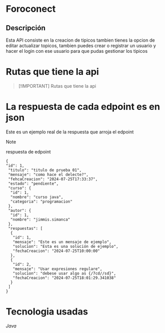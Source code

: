 # Foroconect

## Descripción

Esta API consiste en la creacion de tipicos tambien tienes la opcion de editar actualizar topicos, tambien puedes crear o registrar un usuario y hacer el login con ese usuario para que pudas gestionar los tipicos

# Rutas que tiene la api
 >
 > [!IMPORTANT]
> Rutas que tiene la api
>

# La respuesta de cada edpoint es en json

Este es un ejemplo real de la respuesta que arroja el edpoint
>[!note]
> respuesta de edpoint

```
{
"id": 1,
 "titulo": "titulo de prueba 01",
 "mensaje": "como hace el delecte?",
 "fehcaCreacion": "2024-07-25T17:33:37",
 "estado": "pendiente",
 "curso": {
  "id": 1,
  "nombre": "curso java",
  "categoria": "programacion"
 },
 "autor": {
  "id": 1,
  "nombre": "jimmis.simanca"
 },
 "respuestas": [
  {
   "id": 1,
   "mensaje": "Este es un mensaje de ejemplo",
   "solucion": "Esta es una solución de ejemplo",
   "fechaCreacion": "2024-07-25T10:00:00"
  },
  {
   "id": 2,
   "mensaje": "Usar expresiones regulare",
   "solucion": "debese usar algo as {/7cd//sd}",
   "fechaCreacion": "2024-07-25T18:01:29.341038"
  }
 ]
}
```

# Tecnologia usadas

<i class="material-icons">Java</i>
